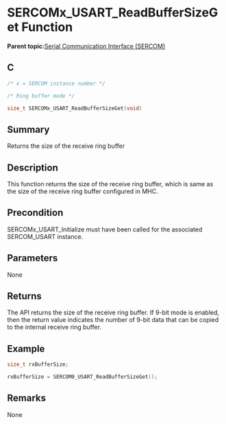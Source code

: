 # SERCOMx\_USART\_ReadBufferSizeGet Function

**Parent topic:**[Serial Communication Interface \(SERCOM\)](GUID-76AE7205-E3EF-4EE6-AC28-5153E3565982.md)

## C

```c
/* x = SERCOM instance number */

/* Ring buffer mode */

size_t SERCOMx_USART_ReadBufferSizeGet(void)
```

## Summary

Returns the size of the receive ring buffer

## Description

This function returns the size of the receive ring buffer, which is same as the size of the receive ring buffer configured in MHC.

## Precondition

SERCOMx\_USART\_Initialize must have been called for the associated SERCOM\_USART instance.

## Parameters

None

## Returns

The API returns the size of the receive ring buffer. If 9-bit mode is enabled, then the return value indicates the number of 9-bit data that can be copied to the internal receive ring buffer.

## Example

```c
size_t rxBufferSize;

rxBufferSize = SERCOM0_USART_ReadBufferSizeGet();

```

## Remarks

None

